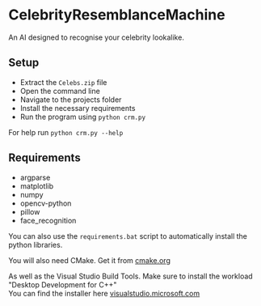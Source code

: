# CelebrityResemblanceMachine

An AI designed to recognise your celebrity lookalike.

## Setup

* Extract the `Celebs.zip` file
* Open the command line
* Navigate to the projects folder
* Install the necessary requirements
* Run the program using `python crm.py`

For help run `python crm.py --help`

## Requirements

* argparse
* matplotlib
* numpy
* opencv-python
* pillow
* face_recognition

You can also use the `requirements.bat` script to automatically install the python libraries.

You will also need CMake.
Get it from [cmake.org](https://cmake.org/download/)

As well as the Visual Studio Build Tools.
Make sure to install the workload "Desktop Development for C++"   
You can find the installer here [visualstudio.microsoft.com](https://visualstudio.microsoft.com/downloads/#build-tools-for-visual-studio-2022)